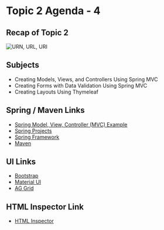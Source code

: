 # Topic 2 Agenda - 4

## Recap of Topic 2

![URN, URL, URI](https://gitlab.com/bobby.estey/wikibob/-/raw/master/docs/terminology/uniformResource.drawio.png)

## Subjects

- Creating Models, Views, and Controllers Using Spring MVC
- Creating Forms with Data Validation Using Spring MVC
- Creating Layouts Using Thymeleaf

## Spring / Maven Links

- [Spring Model, View, Controller (MVC) Example](https://spring.io/guides/gs/serving-web-content)
- [Spring Projects](https://spring.io/projects)
- [Spring Framework](https://gitlab.com/bobby.estey/wikibob/-/blob/master/docs/spring/framework/README.md)
- [Maven](https://gitlab.com/bobby.estey/wikibob/-/blob/master/docs/maven/README.md?ref_type=heads)

## UI Links

- [Bootstrap](https://getbootstrap.com/)
- [Material UI](https://mui.com/)
- [AG Grid](https://www.ag-grid.com/example/)

## HTML Inspector Link

- [HTML Inspector](https://gitlab.com/bobby.estey/wikibob/-/blob/master/docs/webBrowsers/devtools/googleDevtools.md?ref_type=heads)
